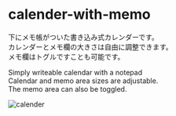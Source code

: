 # calender-with-memo
下にメモ帳がついた書き込み式カレンダーです。  
カレンダーとメモ欄の大きさは自由に調整できます。  
メモ欄はトグルですことも可能です。  
  
Simply writeable calendar with a notepad  
Calendar and memo area sizes are adjustable.  
The memo area can also be toggled.  

![calender](https://github.com/prione/calender-with-memo/assets/92021420/a26ee217-87d7-4249-a367-6fad24fa9e49)

